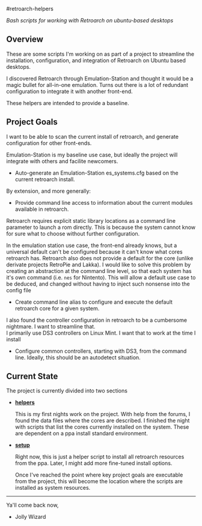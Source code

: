#retroarch-helpers

*Bash scripts for working with Retroarch on ubuntu-based desktops*

## Overview

These are some scripts I'm working on as part of a project to streamline the 
installation, configuration, and integration of Retroarch on Ubuntu based
desktops.

I discovered Retroarch through Emulation-Station and thought it would be a magic
bullet for all-in-one emulation.  Turns out there is a lot of redundant configuration
to integrate it with another front-end.

These helpers are intended to provide a baseline.

## Project Goals

I want to be able to scan the current install of retroarch, and generate configuration for other front-ends.

Emulation-Station is my baseline use case, but ideally the project will integrate with others and facilite newcomers.

* Auto-generate an Emulation-Station es_systems.cfg based on the current retroarch install.

By extension, and more generally:

* Provide command line access to information about the current modules available in retroarch.

Retroarch requires explicit static library locations as a command line parameter to launch a rom directly.  This is because
the system cannot know for sure what to choose without further configuration.  

In the emulation station use case, the front-end already knows, but a universal default can't be configured because it can't
know what cores retroarch has.  Retroarch also does not provide a default for the core (unlike derivate projects RetroPie and
Lakka).  I would like to solve this problem by creating an abstraction at the command line level, so that each system has it's
own command (i.e. `nes` for Nintento).  This will allow a default use case to be deduced, and changed without having to inject
such nonsense into the config file

* Create command line alias to configure and execute the default retroarch core for a given system.

I also found the controller configuration in retroarch to be a cumbersome nightmare.  I want to streamline that.  
I primarily use DS3 controllers on Linux Mint.  I want that to work at the time I install

* Configure common controllers, starting with DS3, from the command line.  Ideally, this should be an autodetect situation.

## Current State

The project is currently divided into two sections

* **[helpers](src/main/helpers/bash)**  
  
  This is my first nights work on the project. With help from the forums, I found the data files where the cores are described.
  I finished the night with scripts that list the cores currently installed on the system.  These are dependent on a ppa install
  standard environment.
  
* **[setup](src/main/setup/bash)**  
      
  Right now, this is just a helper script to install all retroarch resources from the ppa.  Later, I might add more fine-tuned
  install options.
    
  Once I've reached the point where key project goals are executable from the project, this will become the location where
  the scripts are installed as system resources.
 
- - -
  
Ya'll come back now,
- Jolly Wizard
  
  
